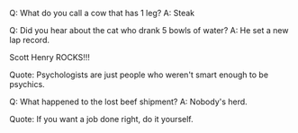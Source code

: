 Q: What do you call a cow that has 1 leg?
A: Steak

Q: Did you hear about the cat who drank 5 bowls of water?
A: He set a new lap record.

Scott Henry ROCKS!!!

Quote: Psychologists are just people who weren't smart enough to be psychics.

Q: What happened to the lost beef shipment?
A: Nobody's herd.

Quote: If you want a job done right, do it yourself.